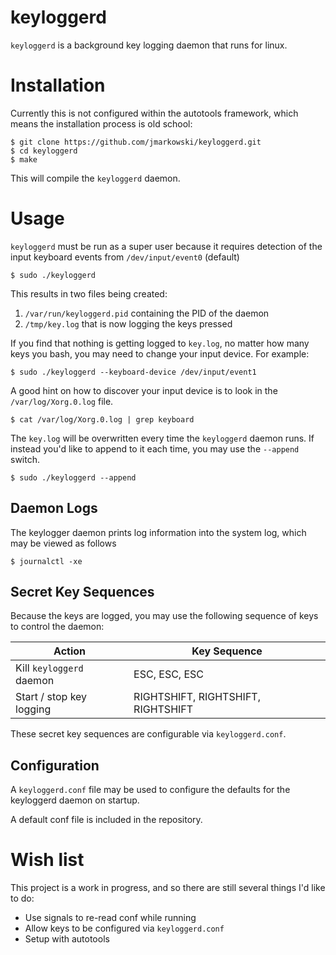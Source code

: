 # keyloggerd

`keyloggerd` is a background key logging daemon that runs for linux.

# Installation

Currently this is not configured within the autotools framework, which means the
installation process is old school:

```
$ git clone https://github.com/jmarkowski/keyloggerd.git
$ cd keyloggerd
$ make
```

This will compile the `keyloggerd` daemon.

# Usage

`keyloggerd` must be run as a super user because it requires detection of the
input keyboard events from `/dev/input/event0` (default)

```
$ sudo ./keyloggerd
```

This results in two files being created:

1. `/var/run/keyloggerd.pid` containing the PID of the daemon
2. `/tmp/key.log` that is now logging the keys pressed

If you find that nothing is getting logged to `key.log`, no matter how many keys
you bash, you may need to change your input device. For example:

```
$ sudo ./keyloggerd --keyboard-device /dev/input/event1
```

A good hint on how to discover your input device is to look in the
`/var/log/Xorg.0.log` file.

```
$ cat /var/log/Xorg.0.log | grep keyboard
```

The `key.log` will be overwritten every time the `keyloggerd` daemon runs. If
instead you'd like to append to it each time, you may use the `--append` switch.

```
$ sudo ./keyloggerd --append
```

## Daemon Logs

The keylogger daemon prints log information into the system log, which may be
viewed as follows

```
$ journalctl -xe
```

## Secret Key Sequences

Because the keys are logged, you may use the following sequence of keys to
control the daemon:

Action                      | Key Sequence
----------------------------|-----------------------------------
Kill `keyloggerd` daemon    | ESC, ESC, ESC
Start / stop key logging    | RIGHTSHIFT, RIGHTSHIFT, RIGHTSHIFT

These secret key sequences are configurable via `keyloggerd.conf`.

## Configuration

A `keyloggerd.conf` file may be used to configure the defaults for the
keyloggerd daemon on startup.

A default conf file is included in the repository.

# Wish list

This project is a work in progress, and so there are still several things I'd
like to do:

* Use signals to re-read conf while running
* Allow keys to be configured via `keyloggerd.conf`
* Setup with autotools
